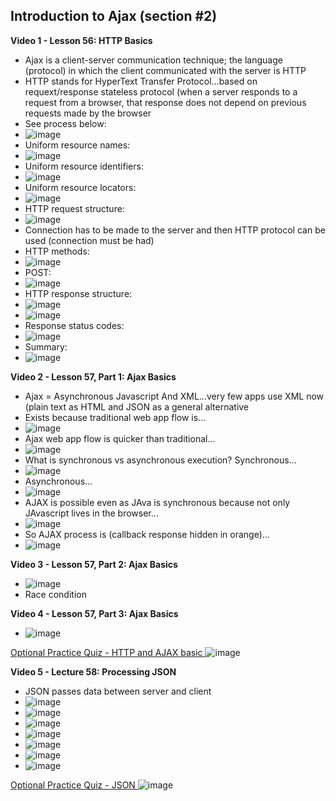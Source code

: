 ## Introduction to Ajax (section #2)

**Video 1 - Lesson 56: HTTP Basics**
- Ajax is a client-server communication technique; the language (protocol) in which the client communicated with the server is HTTP
- HTTP stands for HyperText Transfer Protocol...based on requext/response stateless protocol (when a server responds to a request from a browser, that response does not depend on previous requests made by the browser
- See process below:
- ![image](https://github.com/user-attachments/assets/c73f7f98-3622-476b-873f-a15d337b80f5)
- Uniform resource names:
- ![image](https://github.com/user-attachments/assets/d11d51c2-08bc-4e08-9af7-25e372fe1efa)
- Uniform resource identifiers:
- ![image](https://github.com/user-attachments/assets/7cd11018-8150-4403-8419-8a48bcf097c3)
- Uniform resource locators:
- ![image](https://github.com/user-attachments/assets/591fbaa5-1456-4832-89c9-cd3e3014ba2d)
- HTTP request structure:
- ![image](https://github.com/user-attachments/assets/bb376c51-65ae-4d9d-a11a-92e27ef45ba0)
- Connection has to be made to the server and then HTTP protocol can be used (connection must be had)
- HTTP methods:
- ![image](https://github.com/user-attachments/assets/3702e0a0-ea13-4d42-8dc9-63bff628b22c)
- POST:
- ![image](https://github.com/user-attachments/assets/ea838c55-f68b-4ae0-af77-48f69e2639ce)
- HTTP response structure:
- ![image](https://github.com/user-attachments/assets/4b20e2e2-ccd3-4ce4-b1a6-370410cfa21e)
- ![image](https://github.com/user-attachments/assets/dd0ffef3-d92f-4259-ac2f-9937ef35db0c)
- Response status codes:
- ![image](https://github.com/user-attachments/assets/8b76ddfb-8893-421d-a18d-d4f57be321f5)
- Summary:
- ![image](https://github.com/user-attachments/assets/742cf800-d107-48e5-a6e2-0041b28a2e01)

**Video 2 - Lesson 57, Part 1: Ajax Basics**
- Ajax = Asynchronous Javascript And XML...very few apps use XML now (plain text as HTML and JSON as a general alternative
- Exists because traditional web app flow is...
- ![image](https://github.com/user-attachments/assets/da94e162-5999-437a-a729-54503c546f6b)
- Ajax web app flow is quicker than traditional...
- ![image](https://github.com/user-attachments/assets/b7b2f0df-dc0d-44d0-a29a-e25eb0979ed6)
- What is synchronous vs asynchronous execution? Synchronous...
- ![image](https://github.com/user-attachments/assets/ca69de20-c53a-48cb-bd4f-20631b68d028)
- Asynchronous...
- ![image](https://github.com/user-attachments/assets/c2b9d229-dcd8-41a2-83d8-4145579fb50c)
- AJAX is possible even as JAva is synchronous because not only JAvascript lives in the browser...
- ![image](https://github.com/user-attachments/assets/12860e6d-8c1b-4145-ae1d-c24091449283)
- So AJAX process is (callback response hidden in orange)...
- ![image](https://github.com/user-attachments/assets/277845e2-b9c8-44c9-90ac-6cea3acd6c05)

**Video 3 - Lesson 57, Part 2: Ajax Basics**
- ![image](https://github.com/user-attachments/assets/2066499f-a7c8-4a14-933a-53e3cae9bf08)
- Race condition

**Video 4 - Lesson 57, Part 3: Ajax Basics**
- ![image](https://github.com/user-attachments/assets/4ad036d8-a7e7-4d9b-b0d3-134d84e22b67)

<ins> Optional Practice Quiz - HTTP and AJAX basic </ins>
![image](https://github.com/user-attachments/assets/24f760c4-521f-4d93-81ce-74a63d20b078)

**Video 5 - Lecture 58: Processing JSON**
- JSON passes data between server and client
- ![image](https://github.com/user-attachments/assets/911e92f0-7c4a-410b-b5d7-d1b9c7738d5b)
- ![image](https://github.com/user-attachments/assets/1b02d858-866d-4e29-8a22-ffe5bf67be89)
- ![image](https://github.com/user-attachments/assets/f457e895-d502-4965-ba78-f81f0dec0b57)
- ![image](https://github.com/user-attachments/assets/ff443786-ef8d-42a5-82b8-0eebc9ec84f3)
- ![image](https://github.com/user-attachments/assets/f2373aab-6a53-4dab-8978-970bbf3fcd0d)
- ![image](https://github.com/user-attachments/assets/f16c7644-34cd-4371-9ad4-b5492a508d24)
- ![image](https://github.com/user-attachments/assets/53d1f91f-180f-4a29-a41b-2def1bbcdcb5)

<ins> Optional Practice Quiz - JSON </ins>
![image](https://github.com/user-attachments/assets/eba3f48a-d931-42f2-91d5-78afc11b4f8f)

















